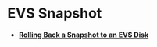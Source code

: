 # EVS Snapshot<a name="evs_04_3007"></a>

-   **[Rolling Back a Snapshot to an EVS Disk](rolling-back-a-snapshot-to-an-evs-disk-api-v3.md)**  


